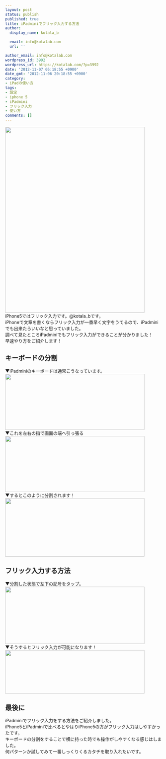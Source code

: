 ```yaml
---
layout: post
status: publish
published: true
title: iPadminiでフリック入力する方法
author:
  display_name: kotala_b

  email: info@kotalab.com
  url: ''

author_email: info@kotalab.com
wordpress_id: 3992
wordpress_url: https://kotalab.com/?p=3992
date: '2012-11-07 05:18:55 +0900'
date_gmt: '2012-11-06 20:18:55 +0900'
category:
- iPadの使い方
tags:
- 設定
- iphone 5
- iPadmini
- フリック入力
- 使い方
comments: []
---
```

<p><a href="https://kotalab.com/wp-content/uploads/slooProImg_20121102132952.jpg" target="_blank"><img src="https://kotalab.com/wp-content/uploads/slooProImg_20121102132952.jpg" alt="" title="slooProImg_20121102132952.jpg" width="448" height="598" class="alignnone size-full wp-image-3904" /></a><br />
iPhone5ではフリック入力です。@kotala_bです。<br />
iPhoneで文章を書くならフリック入力が一番早く文字をうてるので、iPadminiでも出来たらいいなと思っていました。<br />
調べて見たところiPadminiでもフリック入力ができることが分かりました！<br />
早速やり方をご紹介します！<br />
</p>
<!--more-->
<h2>キーボードの分割</h2>
<p>▼iPadminiのキーボードは通常こうなっています。<br />
<img src="https://kotalab.com/wp-content/uploads/slooProImg_20121106200101.jpg" alt="" width="448" height="180" /><br />
▼これを左右の指で画面の端へ引っ張る<br />
<img src="https://kotalab.com/wp-content/uploads/slooProImg_20121106200100.jpg" alt="" width="448" height="180" /><br />
▼するとこのように分割されます！<br />
<img src="https://kotalab.com/wp-content/uploads/slooProImg_20121106200059.jpg" alt="" width="448" height="188" /></p>
<h2>フリック入力する方法</h2>
<p>▼分割した状態で左下の記号をタップ。<br />
<img src="https://kotalab.com/wp-content/uploads/slooProImg_20121106200058.jpg" alt="" width="448" height="184" /><br />
▼そうするとフリック入力が可能になります！<br />
<img src="https://kotalab.com/wp-content/uploads/slooProImg_20121106200057.jpg" alt="" width="448" height="140" /></p>
<h2>最後に</h2>
<p>iPadminiでフリック入力をする方法をご紹介しました。<br />
iPhone5とiPadminiで比べるとやはりiPhone5の方がフリック入力はしやすかったです。<br />
キーボードの分割をすることで横に持った時でも操作がしやすくなる感じはしました。<br />
何パターンか試してみて一番しっくりくるカタチを取り入れたいです。</p>
